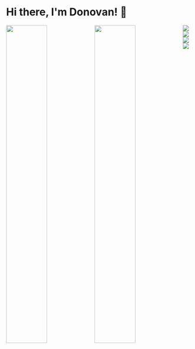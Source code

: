 # Hi there, I'm Donovan! 👋

<img align="left" width="47%" src="https://github-readme-stats.vercel.app/api?username=donhay91&show_icons=true&theme=tokyonight" />

<img align="left" width="47%" src="https://github-readme-stats.vercel.app/api/top-langs/?username=donhay91&layout=compact&theme=tokyonight" /> 

<img align="left" src="https://img.shields.io/badge/html5-%23E34F26.svg?style=for-the-badge&logo=html5&logoColor=white" />

<img align="left" src="https://img.shields.io/badge/javascript-%23323330.svg?style=for-the-badge&logo=javascript&logoColor=%23F7DF1E" />

<img align="left" src="https://img.shields.io/badge/react-%2320232a.svg?style=for-the-badge&logo=react&logoColor=%2361DAFB" />

<img align="left" src="https://img.shields.io/badge/node.js-6DA55F?style=for-the-badge&logo=node.js&logoColor=white" />



